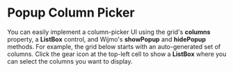 Popup Column Picker
===================

You can easily implement a column-picker UI using the grid's **columns** property, a **ListBox** control, and Wijmo's **showPopup** and **hidePopup** methods. For example, the grid below starts with an auto-generated set of columns. Click the gear icon at the top-left cell to show a **ListBox** where you can select the columns you want to display.